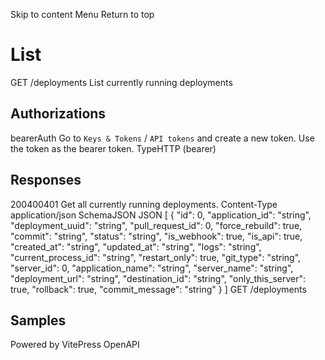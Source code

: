 Skip to content
Menu
Return to top
# List​
GET
/deployments
List currently running deployments
## Authorizations​
bearerAuth
Go to `Keys & Tokens` / `API tokens` and create a new token. Use the token as the bearer token.
TypeHTTP (bearer)
## Responses​
200400401
Get all currently running deployments.
Content-Type
application/json
SchemaJSON
JSON
[
{
"id": 0,
"application_id": "string",
"deployment_uuid": "string",
"pull_request_id": 0,
"force_rebuild": true,
"commit": "string",
"status": "string",
"is_webhook": true,
"is_api": true,
"created_at": "string",
"updated_at": "string",
"logs": "string",
"current_process_id": "string",
"restart_only": true,
"git_type": "string",
"server_id": 0,
"application_name": "string",
"server_name": "string",
"deployment_url": "string",
"destination_id": "string",
"only_this_server": true,
"rollback": true,
"commit_message": "string"
}
]
GET
/deployments
## Samples​
Powered by  VitePress OpenAPI 
